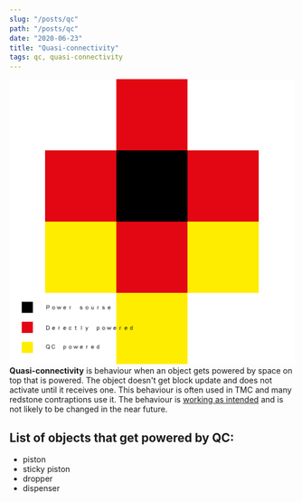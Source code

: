 ```yaml
---
slug: "/posts/qc"
path: "/posts/qc"
date: "2020-06-23"
title: "Quasi-connectivity"
tags: qc, quasi-connectivity
---
```

![Alt text](/posts/img/qc1.png)
**Quasi-connectivity** is behaviour when an object gets powered by space on top that is powered. The object doesn't get block update and does not activate until it receives one. This behaviour is often used in TMC and many redstone contraptions use it. The behaviour is [working as intended](https://bugs.mojang.com/browse/MC-108) and is not likely to be changed in the near future.   

## List of objects that get powered by QC:
* piston
* sticky piston
* dropper
* dispenser
